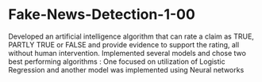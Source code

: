 # Fake-News-Detection-1-00
Developed an artificial intelligence algorithm that can rate a claim as TRUE, PARTLY TRUE or FALSE and provide evidence to support the rating, all without human intervention. Implemented several models and chose two best performing algorithms : One focused on utilization of Logistic Regression and another model was implemented using Neural networks
